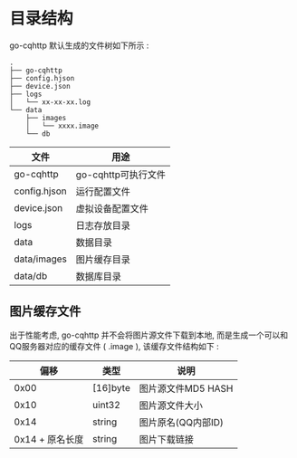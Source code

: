 # 目录结构

go-cqhttp 默认生成的文件树如下所示 :

```
.
├── go-cqhttp
├── config.hjson
├── device.json
├── logs
│   └── xx-xx-xx.log
└── data
    ├── images
    │   └── xxxx.image
    └── db
```



| 文件        | 用途                |
| ----------- | ------------------- |
| go-cqhttp   | go-cqhttp可执行文件 |
| config.hjson | 运行配置文件        |
| device.json | 虚拟设备配置文件    |
| logs        | 日志存放目录        |
| data        | 数据目录            |
| data/images | 图片缓存目录        |
| data/db     | 数据库目录          |

## 图片缓存文件

出于性能考虑, go-cqhttp 并不会将图片源文件下载到本地, 而是生成一个可以和QQ服务器对应的缓存文件 ( .image ), 该缓存文件结构如下 :

| 偏移            | 类型     | 说明               |
| --------------- | -------- | ------------------ |
| 0x00            | [16]byte | 图片源文件MD5 HASH |
| 0x10            | uint32   | 图片源文件大小     |
| 0x14            | string   | 图片原名(QQ内部ID) |
| 0x14 + 原名长度 | string   | 图片下载链接       |

